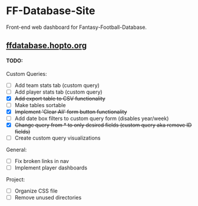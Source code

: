 # FF-Database-Site
Front-end web dashboard for Fantasy-Football-Database.

<h2><a href="http://ffdatabase.hopto.org" target="_blank">ffdatabase.hopto.org</a></h2>

#### TODO:
Custom Queries:
- [ ] Add team stats tab (custom query)
- [ ] Add player stats tab (custom query)
- [x] ~~Add export table to CSV functionality~~
- [ ] Make tables sortable
- [x] ~~Implement 'Clear All' form button functionality~~
- [ ] Add date box filters to custom query form (disables year/week)
- [x] ~~Change query from * to only desired fields (custom query aka remove ID fields)~~
- [ ] Create custom query visualizations

General:
- [ ] Fix broken links in nav
- [ ] Implement player dashboards

Project: 
- [ ] Organize CSS file
- [ ] Remove unused directories
